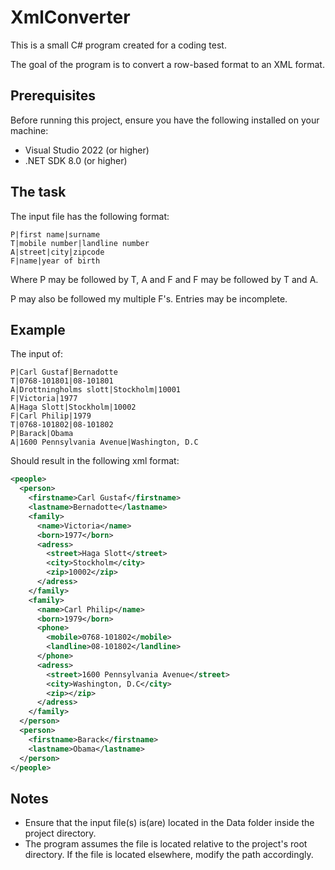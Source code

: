 ﻿# XmlConverter
This is a small C# program created for a coding test.

The goal of the program is to convert a row-based format to an XML format.

## Prerequisites

Before running this project, ensure you have the following installed on your machine:
- Visual Studio 2022 (or higher)
- .NET SDK 8.0 (or higher)

## The task

The input file has the following format:
```
P|first name|surname
T|mobile number|landline number
A|street|city|zipcode
F|name|year of birth
```

Where P may be followed by T, A and F
and F may be followed by T and A.

P may also be followed my multiple F's. Entries may be incomplete.

## Example
The input of:
```
P|Carl Gustaf|Bernadotte
T|0768-101801|08-101801
A|Drottningholms slott|Stockholm|10001
F|Victoria|1977
A|Haga Slott|Stockholm|10002
F|Carl Philip|1979
T|0768-101802|08-101802
P|Barack|Obama
A|1600 Pennsylvania Avenue|Washington, D.C
```

Should result in the following xml format:
```xml
<people>
  <person>
    <firstname>Carl Gustaf</firstname>
    <lastname>Bernadotte</lastname>
    <family>
      <name>Victoria</name>
      <born>1977</born>
      <adress>
        <street>Haga Slott</street>
        <city>Stockholm</city>
        <zip>10002</zip>
      </adress>
    </family>
    <family>
      <name>Carl Philip</name>
      <born>1979</born>
      <phone>
        <mobile>0768-101802</mobile>
        <landline>08-101802</landline>
      </phone>
      <adress>
        <street>1600 Pennsylvania Avenue</street>
        <city>Washington, D.C</city>
        <zip></zip>
      </adress>
    </family>
  </person>
  <person>
    <firstname>Barack</firstname>
    <lastname>Obama</lastname>
  </person>
</people>
```

## Notes

- Ensure that the input file(s) is(are) located in the Data folder inside the project directory.
- The program assumes the file is located relative to the project's root directory. If the file is located elsewhere, modify the path accordingly.